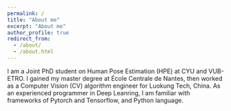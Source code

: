 ```yaml
---
permalink: /
title: "About me"
excerpt: "About me"
author_profile: true
redirect_from: 
  - /about/
  - /about.html
---
```


I am a Joint PhD student on Human Pose Estimation (HPE) at CYU and VUB-ETRO. I gained my master degree at École Centrale de Nantes, then worked as a Computer Vision (CV) algorithm engineer for Luokung Tech, China. As an experienced programmer in Deep Leanring, I am familiar with frameworks of Pytorch and Tensorflow, and Python language.
